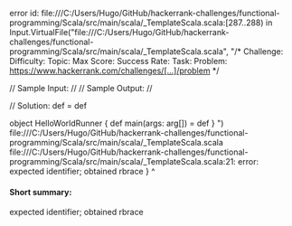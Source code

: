 error id: file:///C:/Users/Hugo/GitHub/hackerrank-challenges/functional-programming/Scala/src/main/scala/_TemplateScala.scala:[287..288) in Input.VirtualFile("file:///C:/Users/Hugo/GitHub/hackerrank-challenges/functional-programming/Scala/src/main/scala/_TemplateScala.scala", "/*
Challenge: 
Difficulty: 
Topic: 
Max Score: 
Success Rate: 
Task: 
Problem: https://www.hackerrank.com/challenges/[...]/problem
*/

// Sample Input:
    //
// Sample Output:
    //

// Solution:
def = def

object HelloWorldRunner {
    def main(args: arg[]) = def
}
")
file:///C:/Users/Hugo/GitHub/hackerrank-challenges/functional-programming/Scala/src/main/scala/_TemplateScala.scala
file:///C:/Users/Hugo/GitHub/hackerrank-challenges/functional-programming/Scala/src/main/scala/_TemplateScala.scala:21: error: expected identifier; obtained rbrace
}
^
#### Short summary: 

expected identifier; obtained rbrace